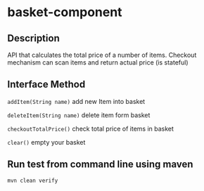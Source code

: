 # basket-component

## Description

API that calculates the total price of a number of items.
Checkout mechanism can scan items and return actual price (is stateful)


## Interface Method
``` addItem(String name) ```
    add new Item into basket
    
``` deleteItem(String name) ```
    delete item form basket

``` checkoutTotalPrice() ```
    check total price of items in basket


``` clear() ```
    empty your basket

## Run test from command line using maven

```mvn clean verify```

